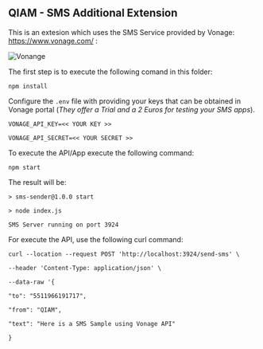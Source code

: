 ## QIAM - SMS Additional Extension

  

This is an extesion which uses the SMS Service provided by Vonage: https://www.vonage.com/ :


![Vonange](https://yt3.googleusercontent.com/4qxxLUY99wNCYsiyftjsLTmUU5GJr0HZv47WW5OQalJJFkoCMbW4AKr-7e9jveGpxj0r2hNalwc=s176-c-k-c0x00ffffff-no-rj)

  
The first step is to execute the following comand in this folder: 

    npm install

Configure the `.env` file with providing your keys that can be obtained in Vonage portal (*They offer a Trial and a 2 Euros for testing your SMS apps*).

  

    VONAGE_API_KEY=<< YOUR KEY >>
    
    VONAGE_API_SECRET=<< YOUR SECRET >>

  

To execute the API/App execute the following command:

  

    npm start

  

The result will be:

  

    > sms-sender@1.0.0 start
    
    > node index.js

    SMS Server running on port 3924
    
  

  

For execute the API, use the following curl command:

    curl --location --request POST 'http://localhost:3924/send-sms' \
    
    --header 'Content-Type: application/json' \
    
    --data-raw '{
    
    "to": "5511966191717",
    
    "from": "QIAM",
    
    "text": "Here is a SMS Sample using Vonage API"
    
    }


